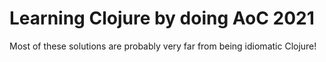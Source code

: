 # Learning Clojure by doing AoC 2021

Most of these solutions are probably very far from being idiomatic Clojure!
